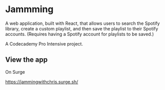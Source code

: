 # Jammming
A web application, built with React, that allows users to search the Spotify library, create a custom playlist, and then save the playlist to their Spotify accounts. (Requires having a Spotify account for playlists to be saved.)

A Codecademy Pro Intensive project.

## View the app
On Surge

https://jammingwithchris.surge.sh/